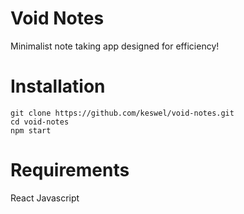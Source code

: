 # Void Notes
Minimalist note taking app designed for efficiency!

# Installation
```
git clone https://github.com/keswel/void-notes.git
cd void-notes
npm start
```

# Requirements
React
Javascript
